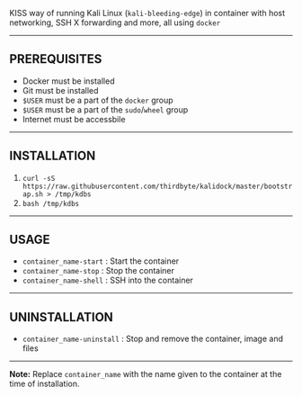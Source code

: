 KISS way of running Kali Linux (`kali-bleeding-edge`) in container with host networking, SSH X forwarding and more, all using `docker`

---

## PREREQUISITES

  - Docker must be installed
  - Git must be installed
  - `$USER` must be a part of the `docker` group
  - `$USER` must be a part of the `sudo`/`wheel` group
  - Internet must be accessbile

---

## INSTALLATION

  1. `curl -sS https://raw.githubusercontent.com/thirdbyte/kalidock/master/bootstrap.sh > /tmp/kdbs`
  2. `bash /tmp/kdbs`

---

## USAGE

  - `container_name-start` : Start the container
  - `container_name-stop` : Stop the container
  - `container_name-shell` : SSH into the container

---

## UNINSTALLATION

  - `container_name-uninstall` : Stop and remove the container, image and files

---

**Note:** Replace `container_name` with the name given to the container at the time of installation.
